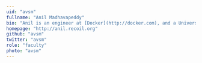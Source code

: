 ```yaml
---
uid: "avsm"
fullname: "Anil Madhavapeddy"
bio: "Anil is an engineer at [Docker](http://docker.com), and a University Lecturer at the University of Cambridge (currently on leave), and also a [Fellow of Pembroke College](http://www.pem.cam.ac.uk/fellows-staff/fellows-2/dr-anil-madhavapeddy/) where he is Director of Studies of Computer Science."
homepage: "http://anil.recoil.org"
github: "avsm"
twitter: "avsm"
role: "faculty"
photo: "avsm"
---
```

